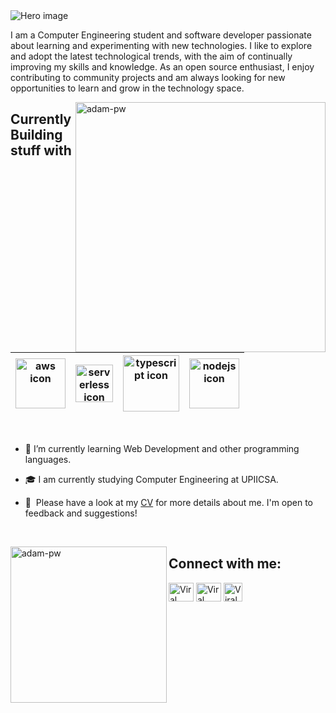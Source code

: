 <img src="https://i.postimg.cc/Yq3zJCFK/Presentaci-n-Git-Hub.jpg" alt="Hero image">

I am a Computer Engineering student and software developer passionate about learning and experimenting with new technologies. I like to explore and adopt the latest technological trends, with the aim of continually improving my skills and knowledge. As an open source enthusiast, I enjoy contributing to community projects and am always looking for new opportunities to learn and grow in the technology space.

<p><img align="right" src="https://github.com/Adam-pw/Adam-pw/blob/main/animation_500_kxa883sd.gif" width=400 height=400 alt="adam-pw" /></p>




## Currently Building stuff with


| <img src="https://i.postimg.cc/HkbzB9tz/HTML5-logo-and-wordmark-svg.png" width=80 height=80 alt="aws icon"> | <img src="https://i.postimg.cc/nrvK0H4z/CSS3-logo-and-wordmark-svg.png" width=60  alt="serverless icon"> | <img src="https://i.postimg.cc/qqXbgcZj/Java-Logo.png" width=90 alt="typescript icon"> | <img src="https://i.postimg.cc/L8qtbBBw/mysqlworkbench-93532.png" width=80 alt="nodejs icon"> |    
| :--------------------------------------------------------------------------------------------------------------------: | :----------------------------------------------------------------------------------------------------------------------------------: | :----------------------------------------------------------------------------------------------------------------------------------: | :--------------------------------------------------------------------------------------------------------------------------: 

<br>


- 🌱 I’m currently learning Web Development and other programming languages.

- 🎓 I am currently studying Computer Engineering at UPIICSA.

- 📄 &nbsp;Please have a look at my [CV](https://drive.google.com/file/d/1aYLNDYJY4BBcknTCo3xZMvlD6h2V2yTR/view?usp=sharing) for more details about me. I'm open to feedback and suggestions!


  <br>
 
  
<p><img align="left" src="https://i.postimg.cc/vZySnmRc/392940687-1741463726369380-746647139896987089-n.jpg" width=250 height=250 alt="adam-pw" /></p>




## Connect with me:
<p align="left">
  <a href="https://www.linkedin.com/in/martinez-martinez-adrian-316ba2297" target="blank"><img align="center"
      src="https://raw.githubusercontent.com/rahuldkjain/github-profile-readme-generator/master/src/images/icons/Social/linked-in-alt.svg"
      alt="Viral Bhadeshiya" height="30" width="40" /></a>
  <a href="https://www.instagram.com/maximilianor_78/" target="blank"><img align="center"
      src="https://raw.githubusercontent.com/rahuldkjain/github-profile-readme-generator/master/src/images/icons/Social/instagram.svg"
      alt="Viral Bhadeshiya" height="30" width="40" /></a>
  <a href="https://www.facebook.com/profile.php?id=100015173073742" target="blank"><img align="center"
      src="https://i.postimg.cc/vBbTnfYc/Facebook-f-logo-2019-svg.webp"
      alt="Viral Bhadeshiya" height="30" width="30" /></a>
</p>
